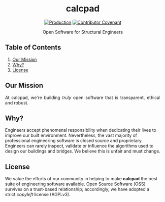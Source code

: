 <div align="center">
<h1>calcpad</h1>

[![Production](https://github.com/jamesbayley/calcpad/actions/workflows/deploy-prod.yml/badge.svg)](https://github.com/jamesbayley/calcpad/actions/workflows/deploy-prod.yml)
[![Contributor Covenant](https://img.shields.io/badge/Contributor%20Covenant-2.0-4baaaa.svg)](code_of_conduct.md)

<p align="center">Open Software for Structural Engineers</p>
</div>

## Table of Contents

1. [Our Mission](#themission)
2. [Why?](#why)
3. [License](#license)

## Our Mission

<p align="justify">
  At calcpad, we're building <em>truly</em> open software that is transparent, ethical and robust.
</p>

## Why?

Engineers accept phenomenal responsibility when dedicating their lives to improve our built environment. Nevertheless, the vast majority of professional engineering software is closed source and proprietary. Engineers can rarely inspect, validate or influence the algorithms used to design our buildings and bridges. We believe this is unfair and must change.

## License

We value the efforts of our community in helping to make **calcpad** the best suite of engineering software available. Open Source Software (OSS) survives on a trust-based relationship; accordingly, we have adopted a strict _copyleft_ license (AGPLv3).
